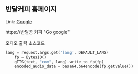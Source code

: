 
## 반달커피 홈페이지

Link: [Google][googlelink]

[googlelink]: https://google.com "Go google"
https://반달곰 커피 "Go google"

오디오 출력 소스코드
```python
lang = request.args.get('lang', DEFAULT_LANG)
    fp = BytesIO()
    gTTS(text, "com", lang).write_to_fp(fp)
    encoded_audio_data = base64.b64encode(fp.getvalue())
